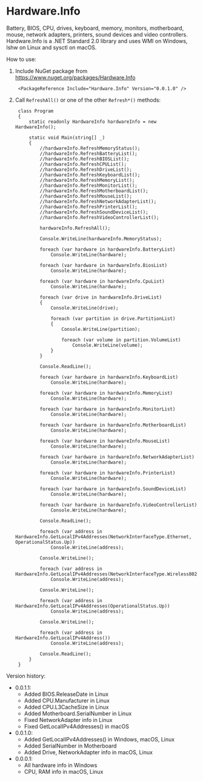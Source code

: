 # Hardware.Info

Battery, BIOS, CPU, drives, keyboard, memory, monitors, motherboard, mouse, network adapters, printers, sound devices and video controllers. Hardware.Info is a .NET Standard 2.0 library and uses WMI on Windows, lshw on Linux and sysctl on macOS.

How to use:

1. Include NuGet package from https://www.nuget.org/packages/Hardware.Info

        <PackageReference Include="Hardware.Info" Version="0.0.1.0" />

2. Call `RefreshAll()` or one of the other `Refresh*()` methods:

        class Program
        {
            static readonly HardwareInfo hardwareInfo = new HardwareInfo();

            static void Main(string[] _)
            {
                //hardwareInfo.RefreshMemoryStatus();
                //hardwareInfo.RefreshBatteryList();
                //hardwareInfo.RefreshBIOSList();
                //hardwareInfo.RefreshCPUList();
                //hardwareInfo.RefreshDriveList();
                //hardwareInfo.RefreshKeyboardList();
                //hardwareInfo.RefreshMemoryList();
                //hardwareInfo.RefreshMonitorList();
                //hardwareInfo.RefreshMotherboardList();
                //hardwareInfo.RefreshMouseList();
                //hardwareInfo.RefreshNetworkAdapterList();
                //hardwareInfo.RefreshPrinterList();
                //hardwareInfo.RefreshSoundDeviceList();
                //hardwareInfo.RefreshVideoControllerList();

                hardwareInfo.RefreshAll();

                Console.WriteLine(hardwareInfo.MemoryStatus);

                foreach (var hardware in hardwareInfo.BatteryList)
                    Console.WriteLine(hardware);

                foreach (var hardware in hardwareInfo.BiosList)
                    Console.WriteLine(hardware);

                foreach (var hardware in hardwareInfo.CpuList)
                    Console.WriteLine(hardware);

                foreach (var drive in hardwareInfo.DriveList)
                {
                    Console.WriteLine(drive);

                    foreach (var partition in drive.PartitionList)
                    {
                        Console.WriteLine(partition);

                        foreach (var volume in partition.VolumeList)
                            Console.WriteLine(volume);
                    }
                }

                Console.ReadLine();

                foreach (var hardware in hardwareInfo.KeyboardList)
                    Console.WriteLine(hardware);

                foreach (var hardware in hardwareInfo.MemoryList)
                    Console.WriteLine(hardware);

                foreach (var hardware in hardwareInfo.MonitorList)
                    Console.WriteLine(hardware);

                foreach (var hardware in hardwareInfo.MotherboardList)
                    Console.WriteLine(hardware);

                foreach (var hardware in hardwareInfo.MouseList)
                    Console.WriteLine(hardware);

                foreach (var hardware in hardwareInfo.NetworkAdapterList)
                    Console.WriteLine(hardware);

                foreach (var hardware in hardwareInfo.PrinterList)
                    Console.WriteLine(hardware);

                foreach (var hardware in hardwareInfo.SoundDeviceList)
                    Console.WriteLine(hardware);

                foreach (var hardware in hardwareInfo.VideoControllerList)
                    Console.WriteLine(hardware);

                Console.ReadLine();

                foreach (var address in HardwareInfo.GetLocalIPv4Addresses(NetworkInterfaceType.Ethernet, OperationalStatus.Up))
                    Console.WriteLine(address);

                Console.WriteLine();

                foreach (var address in HardwareInfo.GetLocalIPv4Addresses(NetworkInterfaceType.Wireless80211))
                    Console.WriteLine(address);

                Console.WriteLine();

                foreach (var address in HardwareInfo.GetLocalIPv4Addresses(OperationalStatus.Up))
                    Console.WriteLine(address);

                Console.WriteLine();

                foreach (var address in HardwareInfo.GetLocalIPv4Address())
                    Console.WriteLine(address);

                Console.ReadLine();
            }
        }

Version history:

- 0.0.1.1:
    - Added BIOS.ReleaseDate in Linux
    - Added CPU.Manufacturer in Linux
    - Added CPU.L3CacheSize in Linux
    - Added Motherboard.SerialNumber in Linux
    - Fixed NetworkAdapter info in Linux
    - Fixed GetLocalIPv4Addresses() in macOS
- 0.0.1.0:
    - Added GetLocalIPv4Addresses() in Windows, macOS, Linux
    - Added SerialNumber in Motherboard
    - Added Drive, NetworkAdapter info in macOS, Linux
- 0.0.0.1:
    - All hardware info in Windows
    - CPU, RAM info in macOS, Linux